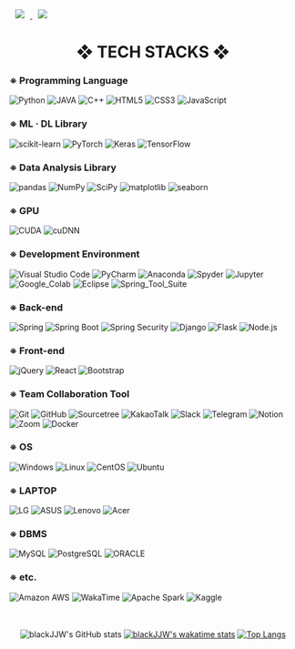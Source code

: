 <div align=left>

  <a href="mailto:jjinwoo92@gmail.com">
    <img 
        src="https://img.shields.io/badge/Gmail-d14836?style=for-the-badge&logo=Gmail&logoColor=white&link=mailto:jjinwoo92@gmail.com"
        style="height : auto; margin-left : 10px; margin-right : 10px;"/>
</a>
<a href="https://blackjjw.github.io/">
    <img 
        src="https://img.shields.io/badge/blog-181717.svg?&style=for-the-badge&logo=GitHub&logoColor=white"
        style="height : auto; margin-left : 10px; margin-right : 10px;"/>
</a>
  
</div>

<div align=center><h1>❖ TECH STACKS ❖</h1></div>

<div align=left>
  <h3>※ Programming Language </h3>
  <img alt="Python" src ="https://img.shields.io/badge/Python-3776AB.svg?&style=for-the-badge&logo=Python&logoColor=white"/>
  <img alt="JAVA" src ="https://img.shields.io/badge/JAVA-FF160B.svg?&style=for-the-badge&logo=JAVA&logoColor=white"/>
  <img alt="C++" src ="https://img.shields.io/badge/-c++-00599C.svg?&style=for-the-badge&logo=cplusplus&logoColor=white"/>
  <img alt="HTML5" src ="https://img.shields.io/badge/HTML5-E34F26.svg?&style=for-the-badge&logo=HTML5&logoColor=white"/>
  <img alt="CSS3" src ="https://img.shields.io/badge/CSS3-1572B6.svg?&style=for-the-badge&logo=CSS3&logoColor=white"/>
  <img alt="JavaScript" src ="https://img.shields.io/badge/JavaScript-F7DF1E.svg?&style=for-the-badge&logo=JavaScript&logoColor=black"/>
  <br>
  
  <h3>※ ML · DL Library </h3>
  <img alt="scikit-learn" src ="https://img.shields.io/badge/scikit_learn-F7931E.svg?&style=for-the-badge&logo=scikit-learn&logoColor=white"/>
  <img alt="PyTorch" src ="https://img.shields.io/badge/PyTorch-EE4C2C.svg?&style=for-the-badge&logo=PyTorch&logoColor=white"/>
  <img alt="Keras" src ="https://img.shields.io/badge/Keras-D00000.svg?&style=for-the-badge&logo=Keras&logoColor=white"/>
  <img alt="TensorFlow" src ="https://img.shields.io/badge/TensorFlow-FF6F00.svg?&style=for-the-badge&logo=TensorFlow&logoColor=white"/>
  <br>
  
  <h3>※ Data Analysis Library </h3>
  <img alt="pandas" src ="https://img.shields.io/badge/pandas-150458.svg?&style=for-the-badge&logo=pandas&logoColor=white"/>
  <img alt="NumPy" src ="https://img.shields.io/badge/NumPy-013243.svg?&style=for-the-badge&logo=NumPy&logoColor=white"/>
  <img alt="SciPy" src ="https://img.shields.io/badge/SciPy-8CAAE6.svg?&style=for-the-badge&logo=SciPy&logoColor=white"/>
  <img alt="matplotlib" src ="https://img.shields.io/badge/matplotlib-1572B6.svg?&style=for-the-badge&logo=matplotlib&logoColor=white"/>
  <img alt="seaborn" src ="https://img.shields.io/badge/seaborn-0769AD.svg?&style=for-the-badge&logo=seaborn&logoColor=white"/>
  <br>
  
  <h3>※ GPU </h3>
  <img alt="CUDA" src="https://img.shields.io/badge/CUDA-76B900.svg?&style=for-the-badge&logo=NVIDIA&logoColor=black"/>
  <img alt="cuDNN" src="https://img.shields.io/badge/cuDNN-76B900.svg?&style=for-the-badge&logo=NVIDIA&logoColor=black"/>
  <br>
  
  <h3>※ Development Environment </h3>
  <img alt="Visual Studio Code" src="https://img.shields.io/badge/VScode-007ACC.svg?&style=for-the-badge&logo=Visual%20Studio%20Code&logoColor=black"/>
  <img alt="PyCharm" src="https://img.shields.io/badge/PyCharm-000000.svg?&style=for-the-badge&logo=PyCharm&logoColor=white"/>
  <img alt="Anaconda" src="https://img.shields.io/badge/Anaconda-44A833.svg?&style=for-the-badge&logo=Anaconda&logoColor=black"/>
  <img alt="Spyder" src="https://img.shields.io/badge/Spyder-FF0000.svg?&style=for-the-badge&logo=Spyder%20IDE&logoColor=black"/>
  <img alt="Jupyter" src="https://img.shields.io/badge/Jupyter-F37626.svg?&style=for-the-badge&logo=Jupyter&logoColor=black"/>
  <img alt="Google_Colab" src="https://img.shields.io/badge/Colab-F9AB00.svg?&style=for-the-badge&logo=Google%20Colab&logoColor=black"/>
  <img alt="Eclipse" src="https://img.shields.io/badge/Eclipse-2C2255.svg?&style=for-the-badge&logo=Eclipse%20IDE&logoColor=white"/>
  <img alt="Spring_Tool_Suite" src="https://img.shields.io/badge/Spring_Tool_Suite-6DB33F.svg?&style=for-the-badge&logo=Spring&logoColor=black"/>
  <br>
  
  <h3>※ Back-end </h3>
  <img alt="Spring" src="https://img.shields.io/badge/Spring-6DB33F.svg?&style=for-the-badge&logo=Spring&logoColor=black"/>
  <img alt="Spring Boot" src="https://img.shields.io/badge/Spring%20Boot-6DB33F.svg?&style=for-the-badge&logo=Spring%20Boot&logoColor=black"/>
  <img alt="Spring Security" src="https://img.shields.io/badge/Spring%20Security-6DB33F.svg?&style=for-the-badge&logo=Spring%20Security&logoColor=black"/>
  <img alt="Django" src="https://img.shields.io/badge/Django-092E20.svg?&style=for-the-badge&logo=Django&logoColor=white"/>
  <img alt="Flask" src="https://img.shields.io/badge/Flask-000000.svg?&style=for-the-badge&logo=Flask&logoColor=white"/>
  <img alt="Node.js" src="https://img.shields.io/badge/Node.js-339933.svg?&style=for-the-badge&logo=Node.js&logoColor=white"/>
  <br>
  
  <h3>※ Front-end </h3>
  <img alt="jQuery" src ="https://img.shields.io/badge/jQuery-0769AD.svg?&style=for-the-badge&logo=jQuery&logoColor=black"/>
  <img alt="React" src ="https://img.shields.io/badge/React-61DAFB.svg?&style=for-the-badge&logo=React&logoColor=black"/>
  <img alt="Bootstrap" src ="https://img.shields.io/badge/Bootstrap-7952B3.svg?&style=for-the-badge&logo=Bootstrap&logoColor=black"/>
  <br>
  
  <h3>※ Team Collaboration Tool </h3>
  <img alt="Git" src="https://img.shields.io/badge/Git-F05032.svg?&style=for-the-badge&logo=Git&logoColor=black"/>
  <img alt="GitHub" src="https://img.shields.io/badge/GitHub-181717.svg?&style=for-the-badge&logo=GitHub&logoColor=white"/>
  <img alt="Sourcetree" src="https://img.shields.io/badge/Sourcetree-0052CC.svg?&style=for-the-badge&logo=Sourcetree&logoColor=white"/>
  <img alt="KakaoTalk" src="https://img.shields.io/badge/KakaoTalk-FFCD00.svg?&style=for-the-badge&logo=KakaoTalk&logoColor=black"/>
  <img alt="Slack" src="https://img.shields.io/badge/Slack-4A154B.svg?&style=for-the-badge&logo=Slack&logoColor=white"/>
  <img alt="Telegram" src="https://img.shields.io/badge/Telegram-26A5E4.svg?&style=for-the-badge&logo=Telegram&logoColor=white"/>
  <img alt="Notion" src="https://img.shields.io/badge/Notion-000000.svg?&style=for-the-badge&logo=Notion&logoColor=white"/>
  <img alt="Zoom" src="https://img.shields.io/badge/Zoom-2D8CFF.svg?&style=for-the-badge&logo=Zoom&logoColor=white"/>
  <img alt="Docker" src="https://img.shields.io/badge/Docker-2496ED.svg?&style=for-the-badge&logo=Docker&logoColor=white"/>
  <br>
  
  <h3>※ OS </h3>
  <img alt="Windows" src="https://img.shields.io/badge/Windows-0078D6.svg?&style=for-the-badge&logo=Windows&logoColor=white"/>
  <img alt="Linux" src="https://img.shields.io/badge/Linux-FCC624.svg?&style=for-the-badge&logo=Linux&logoColor=black"/>
  <img alt="CentOS" src="https://img.shields.io/badge/CentOS-262577.svg?&style=for-the-badge&logo=CentOS&logoColor=white"/> 
  <img alt="Ubuntu" src="https://img.shields.io/badge/Ubuntu-E95420.svg?&style=for-the-badge&logo=Ubuntu&logoColor=white"/>  
  <br>
  
  <h3>※ LAPTOP </h3>
  <img alt="LG" src="https://img.shields.io/badge/LG-A50034.svg?&style=for-the-badge&logo=LG&logoColor=white"/>
  <img alt="ASUS" src="https://img.shields.io/badge/ASUS-000000.svg?&style=for-the-badge&logo=ASUS&logoColor=white"/>
  <img alt="Lenovo" src="https://img.shields.io/badge/Lenovo-E2231A.svg?&style=for-the-badge&logo=Lenovo&logoColor=white"/>
  <img alt="Acer" src="https://img.shields.io/badge/Acer-83B81A.svg?&style=for-the-badge&logo=Acer&logoColor=white"/>
  <br>
  
  <h3>※ DBMS </h3>
  <img alt="MySQL" src="https://img.shields.io/badge/MySQL-4479A1.svg?&style=for-the-badge&logo=MySQL&logoColor=black"/>
  <img alt="PostgreSQL" src="https://img.shields.io/badge/PostgreSQL-4169E1.svg?&style=for-the-badge&logo=PostgreSQL&logoColor=black"/>
  <img alt="ORACLE" src="https://img.shields.io/badge/ORACLE-F80000.svg?&style=for-the-badge&logo=ORACLE&logoColor=black"/>
  <br>
  
  <h3>※ etc. </h3>
  <img alt="Amazon AWS" src="https://img.shields.io/badge/AWS-232F3E.svg?&style=for-the-badge&logo=Amazon%20AWS&logoColor=white"/>
  <img alt="WakaTime" src="https://img.shields.io/badge/WakaTime-000000.svg?&style=for-the-badge&logo=WakaTime&logoColor=white"/>
  <img alt="Apache Spark" src="https://img.shields.io/badge/Apache%20Spark-E25A1C.svg?&style=for-the-badge&logo=Apache%20Spark&logoColor=black"/>
  <img alt="Kaggle" src="https://img.shields.io/badge/Kaggle-20BEFF.svg?&style=for-the-badge&logo=Kaggle&logoColor=black"/>
  <br>
  <br><br>
</div>

<div align=center>

  ![blackJJW's GitHub stats](https://github-readme-stats.vercel.app/api?username=blackJJW&show_icons=true&theme=dark)
  [![blackJJW's wakatime stats](https://github-readme-stats.vercel.app/api/wakatime?username=blackJJW&theme=dark)](https://github.com/anuraghazra/github-readme-stats)
  [![Top Langs](https://github-readme-stats.vercel.app/api/top-langs/?username=blackJJW&layout=compact&show_icons=true&theme=dark&langs_count=10)](https://github.com/anuraghazra/github-readme-stats)
</div>
